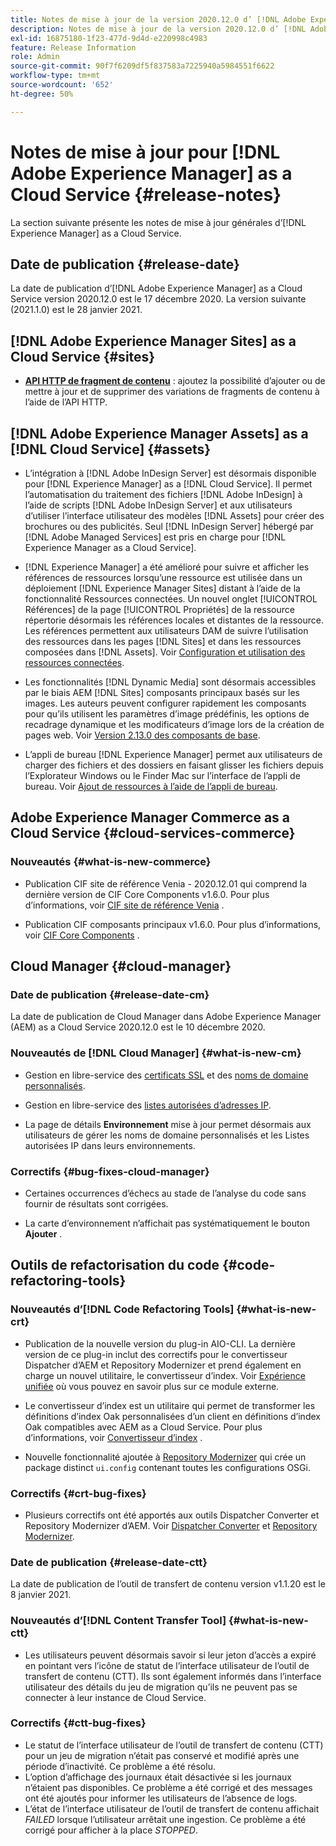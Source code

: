 ```yaml
---
title: Notes de mise à jour de la version 2020.12.0 d’ [!DNL Adobe Experience Manager] as a Cloud Service.
description: Notes de mise à jour de la version 2020.12.0 d’ [!DNL Adobe Experience Manager] as a Cloud Service.
exl-id: 16875180-1f23-477d-9d4d-e220998c4983
feature: Release Information
role: Admin
source-git-commit: 90f7f6209df5f837583a7225940a5984551f6622
workflow-type: tm+mt
source-wordcount: '652'
ht-degree: 50%

---
```


# Notes de mise à jour pour [!DNL Adobe Experience Manager] as a Cloud Service {#release-notes}

La section suivante présente les notes de mise à jour générales d’[!DNL Experience Manager] as a Cloud Service.

## Date de publication {#release-date}

La date de publication d’[!DNL Adobe Experience Manager] as a Cloud Service version 2020.12.0 est le 17 décembre 2020.
La version suivante (2021.1.0) est le 28 janvier 2021.

## [!DNL Adobe Experience Manager Sites] as a Cloud Service {#sites}

* **[API HTTP de fragment de contenu](/help/assets/content-fragments/assets-api-content-fragments.md)** : ajoutez la possibilité d’ajouter ou de mettre à jour et de supprimer des variations de fragments de contenu à l’aide de l’API HTTP.

## [!DNL Adobe Experience Manager Assets] as a [!DNL Cloud Service] {#assets}

* L’intégration à [!DNL Adobe InDesign Server] est désormais disponible pour [!DNL Experience Manager] as a [!DNL Cloud Service]. Il permet l’automatisation du traitement des fichiers [!DNL Adobe InDesign] à l’aide de scripts [!DNL Adobe InDesign Server] et aux utilisateurs d’utiliser l’interface utilisateur des modèles [!DNL Assets] pour créer des brochures ou des publicités. Seul [!DNL InDesign Server] hébergé par [!DNL Adobe Managed Services] est pris en charge pour [!DNL Experience Manager as a Cloud Service]. <!-- TBD: Add link to article. -->

* [!DNL Experience Manager] a été amélioré pour suivre et afficher les références de ressources lorsqu’une ressource est utilisée dans un déploiement [!DNL Experience Manager Sites] distant à l’aide de la fonctionnalité Ressources connectées. Un nouvel onglet [!UICONTROL Références] de la page [!UICONTROL Propriétés] de la ressource répertorie désormais les références locales et distantes de la ressource. Les références permettent aux utilisateurs DAM de suivre l’utilisation des ressources dans les pages [!DNL Sites] et dans les ressources composées dans [!DNL Assets]. Voir [Configuration et utilisation des ressources connectées](/help/assets/use-assets-across-connected-assets-instances.md).

* Les fonctionnalités [!DNL Dynamic Media] sont désormais accessibles par le biais AEM [!DNL Sites] composants principaux basés sur les images. Les auteurs peuvent configurer rapidement les composants pour qu’ils utilisent les paramètres d’image prédéfinis, les options de recadrage dynamique et les modificateurs d’image lors de la création de pages web. Voir [Version 2.13.0 des composants de base](https://github.com/adobe/aem-core-wcm-components/releases/tag/core.wcm.components.reactor-2.13.0).

* L’appli de bureau [!DNL Experience Manager] permet aux utilisateurs de charger des fichiers et des dossiers en faisant glisser les fichiers depuis l’Explorateur Windows ou le Finder Mac sur l’interface de l’appli de bureau. Voir [Ajout de ressources à l’aide de l’appli de bureau](https://experienceleague.adobe.com/docs/experience-manager-desktop-app/using/using.html?lang=fr#upload-and-add-new-assets-to-aem).

## Adobe Experience Manager Commerce as a Cloud Service {#cloud-services-commerce}

### Nouveautés {#what-is-new-commerce}

* Publication CIF site de référence Venia - 2020.12.01 qui comprend la dernière version de CIF Core Components v1.6.0. Pour plus d’informations, voir [CIF site de référence Venia](https://github.com/adobe/aem-cif-guides-venia/releases/tag/venia-2020.12.01) .

* Publication CIF composants principaux v1.6.0. Pour plus d’informations, voir [CIF Core Components](https://github.com/adobe/aem-core-cif-components/releases/tag/core-cif-components-reactor-1.6.0) .

## Cloud Manager {#cloud-manager}

### Date de publication {#release-date-cm}

La date de publication de Cloud Manager dans Adobe Experience Manager (AEM) as a Cloud Service 2020.12.0 est le 10 décembre 2020.

### Nouveautés de [!DNL Cloud Manager]  {#what-is-new-cm}

* Gestion en libre-service des [certificats SSL](/help/implementing/cloud-manager/managing-ssl-certifications/introduction.md) et des [noms de domaine personnalisés](/help/implementing/cloud-manager/custom-domain-names/introduction.md).

* Gestion en libre-service des [listes autorisées d’adresses IP](/help/implementing/cloud-manager/ip-allow-lists/introduction.md).

* La page de détails **Environnement** mise à jour permet désormais aux utilisateurs de gérer les noms de domaine personnalisés et les Listes autorisées IP dans leurs environnements.

### Correctifs {#bug-fixes-cloud-manager}

* Certaines occurrences d’échecs au stade de l’analyse du code sans fournir de résultats sont corrigées.

* La carte d’environnement n’affichait pas systématiquement le bouton **Ajouter** .

## Outils de refactorisation du code {#code-refactoring-tools}

### Nouveautés d’[!DNL Code Refactoring Tools]  {#what-is-new-crt}

* Publication de la nouvelle version du plug-in AIO-CLI. La dernière version de ce plug-in inclut des correctifs pour le convertisseur Dispatcher d’AEM et Repository Modernizer et prend également en charge un nouvel utilitaire, le convertisseur d’index. Voir [Expérience unifiée](https://experienceleague.adobe.com/docs/experience-manager-cloud-service/content/migration-journey/refactoring-tools/unified-experience.html#benefits) où vous pouvez en savoir plus sur ce module externe.

* Le convertisseur d’index est un utilitaire qui permet de transformer les définitions d’index Oak personnalisées d’un client en définitions d’index Oak compatibles avec AEM as a Cloud Service. Pour plus d’informations, voir [Convertisseur d’index](https://github.com/adobe/aem-cloud-service-source-migration/tree/master/packages/index-converter) .

* Nouvelle fonctionnalité ajoutée à [Repository Modernizer](https://github.com/adobe/aem-cloud-service-source-migration/tree/master/packages/repository-modernizer) qui crée un package distinct `ui.config` contenant toutes les configurations OSGi.

### Correctifs {#crt-bug-fixes}

* Plusieurs correctifs ont été apportés aux outils Dispatcher Converter et Repository Modernizer d’AEM. Voir [Dispatcher Converter](https://github.com/adobe/aem-cloud-service-source-migration/tree/master/packages/dispatcher-converter) et [Repository Modernizer](https://github.com/adobe/aem-cloud-service-source-migration/tree/master/packages/repository-modernizer).

### Date de publication {#release-date-ctt}

La date de publication de l’outil de transfert de contenu version v1.1.20 est le 8 janvier 2021.

### Nouveautés d’[!DNL Content Transfer Tool]  {#what-is-new-ctt}

* Les utilisateurs peuvent désormais savoir si leur jeton d’accès a expiré en pointant vers l’icône de statut de l’interface utilisateur de l’outil de transfert de contenu (CTT). Ils sont également informés dans l’interface utilisateur des détails du jeu de migration qu’ils ne peuvent pas se connecter à leur instance de Cloud Service.

### Correctifs {#ctt-bug-fixes}

* Le statut de l’interface utilisateur de l’outil de transfert de contenu (CTT) pour un jeu de migration n’était pas conservé et modifié après une période d’inactivité. Ce problème a été résolu.
* L’option d’affichage des journaux était désactivée si les journaux n’étaient pas disponibles. Ce problème a été corrigé et des messages ont été ajoutés pour informer les utilisateurs de l’absence de logs.
* L’état de l’interface utilisateur de l’outil de transfert de contenu affichait *FAILED* lorsque l’utilisateur arrêtait une ingestion. Ce problème a été corrigé pour afficher à la place *STOPPED*.
